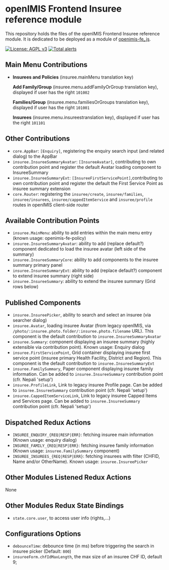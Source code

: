 # openIMIS Frontend Insuree reference module
This repository holds the files of the openIMIS Frontend Insuree reference module.
It is dedicated to be deployed as a module of [openimis-fe_js](https://github.com/openimis/openimis-fe_js).

[![License: AGPL v3](https://img.shields.io/badge/License-AGPL%20v3-blue.svg)](https://www.gnu.org/licenses/agpl-3.0)
[![Total alerts](https://img.shields.io/lgtm/alerts/g/openimis/openimis-fe-insuree_js.svg?logo=lgtm&logoWidth=18)](https://lgtm.com/projects/g/openimis/openimis-fe-insuree_js/alerts/)

## Main Menu Contributions
* **Insurees and Policies** (insuree.mainMenu translation key)

  **Add Family/Group** (insuree.menu.addFamilyOrGroup translation key), displayed if user has the right `101002`

  **Families/Group** (insuree.menu.familiesOrGroups translation key), displayed if user has the right `101001`

  **Insurees** (insuree.menu.insureestranslation key), displayed if user has the right `101101`

## Other Contributions
* `core.AppBar`: `[Enquiry]`, registering the enquiry search input (and related dialog) to the AppBar
* `insuree.InsureeSummaryAvatar`: `[InsureeAvatar]`, contributing to own contribution point and register the default Avatar loading component to InsureeSummary
* `insuree.InsureeSummaryExt`: `[InsureeFirstServicePoint]`,contributing to own contribution point and register the default the First Service Point as insuree summary extension
* `core.Router`: registering the `insuree/create`, `insuree/families`, `insuree/insurees`, `insuree/cappedItemService` and `insuree/profile` routes in openIMIS client-side router

## Available Contribution Points
* `insuree.MainMenu`: ability to add entries within the main menu entry (known usage: openimis-fe-policy)
* `insuree.InsureeSummaryAvatar`: ability to add (replace default?) component dedicated to load the insuree avatar (left side of the summary)
* `insuree.InsureeSummaryCore`: ability to add components to the insuree summary primary panel
* `insuree.InsureeSummaryExt`: ability to add (replace default?) component to extend insuree summary (right side)
* `insuree.InsureeSummary`: ability to extend the insuree summary (Grid rows below)


## Published Components
* `insuree.InsureePicker`, ability to search and select an insuree (via searcher dialog)
* `insuree.Avatar`, loading insuree Avatar (from legacy openIMIS, via `/photo/:insuree.photo.folder/:insuree.photo.filename` URL). This component is the default contribution to `insuree.InsureeSummaryAvatar`
* `insuree.Summary`: component displaying an insuree summary (highly extensible via contribution point). Known usage: Enquiry dialog
* `insuree.FirstServicePoint`, Grid container displaying insuree first service point (insuree primary Health Facility, District and Region). This component is the default contribution to `insuree.InsureeSummaryExt`
* `insuree.FamilySummary`, Paper component displaying insuree family information. Can be added to `insuree.InsureeSummary` contribution point (cfr. Nepali 'setup')
* `insuree.ProfileLink`, Link to legacy insuree Profile page. Can be added to `insuree.InsureeSummary` contribution point (cfr. Nepali 'setup')
* `insuree.CappedItemServiceLink`, Link to legacy insuree Capped Items and Services page. Can be added to `insuree.InsureeSummary` contribution point (cfr. Nepali 'setup')

## Dispatched Redux Actions
* `INSUREE_ENQUIRY_{REQ|RESP|ERR}`: fetching insuree main information (Known usage: enquiry dialog)
* `INSUREE_FAMILY_{REQ|RESP|ERR}`: fetching insuree family information (Known usage: `insuree.FamilySummary` component)
* `INSUREE_INSUREES_{REQ|RESP|ERR}`: fetching insurees with filter (CHFID, Name and/or OtherName). Known usage: `insuree.InsureePicker`

## Other Modules Listened Redux Actions
None

## Other Modules Redux State Bindings
* `state.core.user`, to access user info (rights,...)

## Configurations Options
* `debounceTime`: debounce time (in ms) before triggering the search in insuree picker (Default: `800`)
* `insureeForm.chfIdMaxLength`, the max size of an insuree CHF ID, default 9;